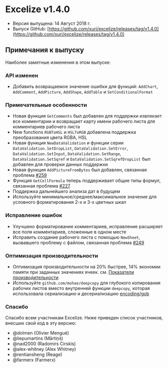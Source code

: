 # Excelize v1.4.0

* Версия выпущена: 14 Август 2018 г.
* Выпуск GitHub: [https://github.com/xuri/excelize/releases/tag/v1.4.0](https://github.com/xuri/excelize/releases/tag/v1.4.0)

## Примечания к выпуску

Наиболее заметные изменения в этом выпуске:

### API изменен

* Добавить возвращаемое значение ошибки для функций: `AddChart`, `AddComment`, `AddPicture`, `AddShape`, `AddTable` и `SetConditionalFormat`

### Примечательные особенности

* Новая функция `GetComments` был добавлен для поддержки извлекает все комментарии и возвращает карту имени рабочего листа для комментариев рабочего листа
* New functions `RGBToHSL` и `HSLToRGB` добавлена поддержка преобразования цвета RGBA, HSL
* Новая функция `NewDataValidation` и функции серии `DataValidation.SetDropList`, `DataValidation.SetError`, `DataValidation.SetInput`, `DataValidation.SetRange`, `DataValidation.SetSqref` и `DataValidation.SetSqrefDropList` был добавлен для проверки данных поддержки
* Новая функция `AddPictureFromBytes` был добавлен, связанная проблема [#259](https://github.com/xuri/excelize/issues/259)
* Функция `GetCellFormula` теперь поддерживает общие типы формул, связанная проблема [#227](https://github.com/xuri/excelize/issues/227)
* Поддержка дальнейшего анализа дат в будущем
* Используйте минимальное/среднее/максимальное значение для условного форматирования 2-х и 3-х цветных шкал

### Исправление ошибок

* Улучшено форматирование комментариев, исправление расширяет все поля комментариев, сложенные в одном месте
* Исправить создание рабочего листа с помощью `NewSheet`, вызвавшего проблему с файлом, связанная проблема [#249](https://github.com/xuri/excelize/issues/249)

### Оптимизация производительности

* Оптимизация производительности на 20% быстрее, 14% экономии памяти при заданных значениях ячеек. см. [Показатели производительности](https://github.com/xuri/excelize/wiki#performance-figures)
* Используйте `github.com/mohae/deepcopy` для глубокого копирования рабочих листов вместо внутренней функции `deepcopy`, которая использовала сериализацию и десериализацию [encoding/gob](https://go.dev/blog/gob)

### Спасибо

Спасибо всем участникам Excelize. Ниже приведен список участников, внесших свой код в эту версию:

* @dolmen (Olivier Mengué)
* @liepumartins (Mārtiņš)
* @nad2000 (Radomirs Cirskis)
* @alex-whitney (Alex Whitney)
* @rentiansheng (Reage)
* @farmerx (Farmerx)
